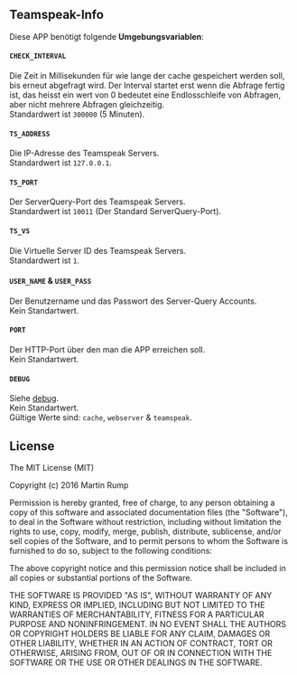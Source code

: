 ## Teamspeak-Info
Diese APP benötigt folgende **Umgebungsvariablen**:

#### `CHECK_INTERVAL`
Die Zeit in Millisekunden für wie lange der cache gespeichert werden soll, bis erneut abgefragt wird.
Der Interval startet erst wenn die Abfrage fertig ist, das heisst ein wert von 0 bedeutet eine Endlosschleife von Abfragen, aber nicht mehrere Abfragen gleichzeitig.  
Standardwert ist `300000` (5 Minuten).

#### `TS_ADDRESS`
Die IP-Adresse des Teamspeak Servers.  
Standardwert ist `127.0.0.1`.

#### `TS_PORT`
Der ServerQuery-Port des Teamspeak Servers.  
Standardwert ist `10011` (Der Standard ServerQuery-Port).

#### `TS_VS`
Die Virtuelle Server ID des Teamspeak Servers.  
Standardwert ist `1`.

#### `USER_NAME` & `USER_PASS`
Der Benutzername und das Passwort des Server-Query Accounts.  
Kein Standartwert.

#### `PORT`
Der HTTP-Port über den man die APP erreichen soll.  
Kein Standartwert.

#### `DEBUG`
Siehe [debug](https://github.com/visionmedia/debug).  
Kein Standartwert.  
Gültige Werte sind: `cache`, `webserver` & `teamspeak`.

## License
The MIT License (MIT)

Copyright (c) 2016 Martin Rump

Permission is hereby granted, free of charge, to any person obtaining a copy
of this software and associated documentation files (the "Software"), to deal
in the Software without restriction, including without limitation the rights
to use, copy, modify, merge, publish, distribute, sublicense, and/or sell
copies of the Software, and to permit persons to whom the Software is
furnished to do so, subject to the following conditions:

The above copyright notice and this permission notice shall be included in all
copies or substantial portions of the Software.

THE SOFTWARE IS PROVIDED "AS IS", WITHOUT WARRANTY OF ANY KIND, EXPRESS OR
IMPLIED, INCLUDING BUT NOT LIMITED TO THE WARRANTIES OF MERCHANTABILITY,
FITNESS FOR A PARTICULAR PURPOSE AND NONINFRINGEMENT. IN NO EVENT SHALL THE
AUTHORS OR COPYRIGHT HOLDERS BE LIABLE FOR ANY CLAIM, DAMAGES OR OTHER
LIABILITY, WHETHER IN AN ACTION OF CONTRACT, TORT OR OTHERWISE, ARISING FROM,
OUT OF OR IN CONNECTION WITH THE SOFTWARE OR THE USE OR OTHER DEALINGS IN THE
SOFTWARE.

